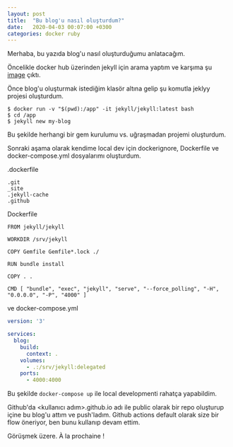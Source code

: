 ```yaml
---
layout: post
title:  "Bu blog'u nasıl oluşturdum?"
date:   2020-04-03 00:07:00 +0300
categories: docker ruby
---
```


Merhaba, bu yazıda blog'u nasıl oluşturduğumu anlatacağım.

Öncelikle docker hub üzerinden jekyll için arama yaptım ve karşıma şu [image](https://hub.docker.com/r/jekyll/jekyll) çıktı.

Önce blog'u oluşturmak istediğim klasör altına gelip şu komutla jeklyy projesi oluşturdum.

```
$ docker run -v "$(pwd):/app" -it jekyll/jekyll:latest bash
$ cd /app
$ jekyll new my-blog
```

Bu şekilde herhangi bir gem kurulumu vs. uğraşmadan projemi oluşturdum.

Sonraki aşama olarak kendime local dev için dockerignore, Dockerfile ve docker-compose.yml dosyalarımı oluşturdum.

.dockerfile
```
.git
_site
.jekyll-cache
.github
```

Dockerfile
```
FROM jekyll/jekyll

WORKDIR /srv/jekyll

COPY Gemfile Gemfile*.lock ./

RUN bundle install

COPY . .

CMD [ "bundle", "exec", "jekyll", "serve", "--force_polling", "-H", "0.0.0.0", "-P", "4000" ]
```

ve docker-compose.yml

```yaml
version: '3'

services:
  blog:
    build: 
      context: .
    volumes: 
      - .:/srv/jekyll:delegated
    ports: 
      - 4000:4000
```

Bu şekilde `docker-compose up` ile local developmenti rahatça yapabildim.

Github'da <kullanıcı adım>.github.io adı ile public olarak bir repo oluşturup içine bu blog'u attım ve push'ladım.
Github actions default olarak size bir flow öneriyor, ben bunu kullanıp devam ettim.

Görüşmek üzere. À la prochaine !
